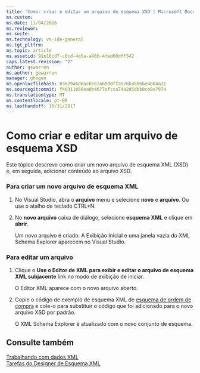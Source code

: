 ```yaml
---
title: 'Como: criar e editar um arquivo de esquema XSD | Microsoft Docs'
ms.custom: 
ms.date: 11/04/2016
ms.reviewer: 
ms.suite: 
ms.technology: vs-ide-general
ms.tgt_pltfrm: 
ms.topic: article
ms.assetid: 91b10cd7-c0cd-4e5a-a46b-4fed60dff542
caps.latest.revision: "2"
author: gewarren
ms.author: gewarren
manager: ghogen
ms.openlocfilehash: 03679a6d6acbee2a69d0ffa576b3606be4b64a21
ms.sourcegitcommit: f40311056ea0b4677efcca74a285dbb0ce0e7974
ms.translationtype: MT
ms.contentlocale: pt-BR
ms.lasthandoff: 10/31/2017
---
```

# <a name="how-to-create-and-edit-an-xsd-schema-file"></a>Como criar e editar um arquivo de esquema XSD
Este tópico descreve como criar um novo arquivo de esquema XML (XSD) e, em seguida, adicionar conteúdo ao arquivo XSD.  
  
### <a name="to-create-a-new-xml-schema-file"></a>Para criar um novo arquivo de esquema XML  
  
1.  No Visual Studio, abra o **arquivo** menu e selecione **novo** e **arquivo**. Ou use o atalho de teclado CTRL+N.  
  
2.  No **novo arquivo** caixa de diálogo, selecione **esquema XML** e clique em **abrir**.  
  
     Um novo arquivo é criado. A Exibição Inicial e uma janela vazia do XML Schema Explorer aparecem no Visual Studio.  
  
### <a name="to-edit-a-file"></a>Para editar um arquivo  
  
1.  Clique o **Use o Editor de XML para exibir e editar o arquivo de esquema XML subjacente** link no modo de exibição de iniciar.  
  
     O Editor XML aparece com o novo arquivo aberto.  
  
2.  Copie o código de exemplo de esquema XML de [esquema de ordem de compra](../xml-tools/sample-xsd-file-simple-schema.md) e cole-o para substituir o código que foi adicionado para o novo arquivo XSD por padrão.  
  
     O XML Schema Explorer é atualizado com o novo conjunto de esquema.  
  
## <a name="see-also"></a>Consulte também  
 [Trabalhando com dados XML](../xml-tools/working-with-xml-data.md)   
 [Tarefas do Designer de Esquema XML](../xml-tools/xml-schema-designer-tasks.md)